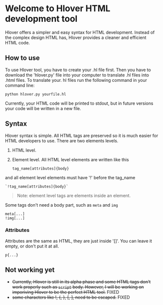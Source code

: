 # Welcome to Hlover HTML development tool
Hlover offers a simpler and easy syntax for HTML development. Instead of the complex design HTML has, Hlover provides a cleaner and efficient HTML code. 
## How to use
To use Hlover tool, you have to create your .hl file first. Then you have to download the 'hlover.py' file into your computer to translate .hl files into .html files. To translate your. hl files run the following command in your command line:

    python hlover.py yourfile.hl
Currently, your HTML code will be printed to stdout, but in future versions your code will be written in a new file.

## Syntax
Hlover syntax is simple. All HTML tags are preserved so it is much easier for HTML developers to use. There are two elements levels. 
1. HTML level.
2. Element level.
All HTML level elements are written like this

    `tag_name[attributes]{body}`

and all element level elements must have '!' before the tag_name

    `!tag_name[attributes]{body}`
> Note: element level tags are elements inside an element.

Some tags don't need a body part, such as `meta` and `img`

    meta[...]
    !img[...]
  ### Attributes
  Attributes are the same as HTML, they are just inside '[]'. You can leave it empty, or don't put it at all.
  

    p{...}
## Not working yet
* ~~Currently, Hlover is still in its alpha phase and some HTML tags don't work properly such as `script` body. However, I will be working on imporiving Hlover to be the perfect HTML tool.~~ FIXED
* ~~some characters like !, {, }, [, ], need to be escaped.~~ FIXED
